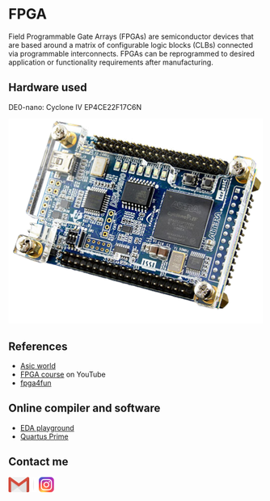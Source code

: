 # FPGA
 Field Programmable Gate Arrays (FPGAs) are semiconductor devices that are based around a matrix of configurable logic blocks (CLBs) connected via programmable interconnects. FPGAs can be reprogrammed to desired application or functionality requirements after manufacturing.

## Hardware used
DE0-nano: Cyclone IV EP4CE22F17C6N

![](Correlation/Output_files/DE0.png)

## References
* [Asic world](http://www.asic-world.com/)
* [FPGA course](https://www.youtube.com/playlist?list=PLZ8dBTV2_5HS79fVexGTtCMDUp7kjnumS) on YouTube
* [fpga4fun](https://www.fpga4fun.com/)

## Online compiler and software
* [EDA playground](https://www.edaplayground.com/)
* [Quartus Prime](https://fpgasoftware.intel.com/19.1/?edition=lite&platform=windows)

## Contact me
[![](Correlation/Output_files/gmail.png)](mailto:jefferson.lopes@ee.ufcg.edu.br) ![](Correlation/Output_files/separador.png) [![](Correlation/Output_files/insta.png)](https://instagram.com/jeff.777.lopes?igshid=1i5gr7ch0bvkd)

